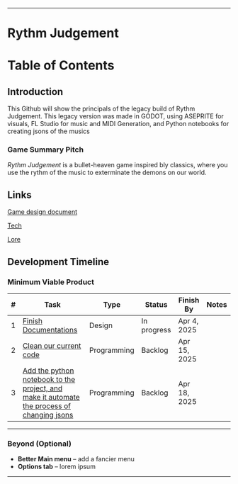 
---

# Rythm Judgement  

# Table of Contents

## Introduction
This Github will show the principals of the legacy build of Rythm Judgement. This legacy version was made in GODOT, using ASEPRITE for visuals, FL Studio for music and MIDI Generation, and Python notebooks for creating jsons of the musics


### Game Summary Pitch
*Rythm Judgement* is a bullet-heaven game inspired bly classics, where you use the rythm of the music to exterminate the demons on our world.

## Links
[Game design document](docs/gdd.md)

[Tech](docs/tech.md)

[Lore](docs/lore.md)

## Development Timeline

### Minimum Viable Product

| # | Task | Type | Status | Finish By | Notes |
|---|------|------|--------|-----------|-------|
| 1 | [Finish Documentations](https://github.com/DiogoSabec/Rythm-Judgment/issues/6) | Design | In progress | Apr 4, 2025 |  |
| 2 | [Clean our current code](https://github.com/DiogoSabec/Rythm-Judgment/issues/7) | Programming | Backlog | Apr 15, 2025 | |
| 3 | [Add the python notebook to the project, and make it automate the process of changing jsons](https://github.com/DiogoSabec/Rythm-Judgment/issues/8) | Programming | Backlog | Apr 18, 2025 | |


---

### Beyond (Optional)

- **Better Main menu** – add a fancier menu
- **Options tab** – lorem ipsum
---
